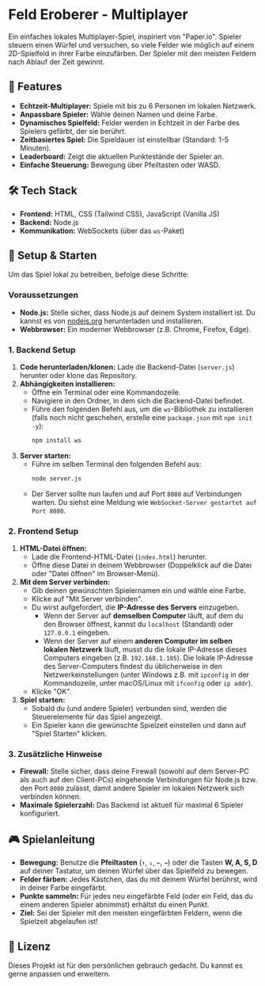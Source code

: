 # Feld Eroberer - Multiplayer

Ein einfaches lokales Multiplayer-Spiel, inspiriert von "Paper.io". Spieler steuern einen Würfel und versuchen, so viele Felder wie möglich auf einem 2D-Spielfeld in ihrer Farbe einzufärben. Der Spieler mit den meisten Feldern nach Ablauf der Zeit gewinnt.

## 🌟 Features

* **Echtzeit-Multiplayer:** Spiele mit bis zu 6 Personen im lokalen Netzwerk.
* **Anpassbare Spieler:** Wähle deinen Namen und deine Farbe.
* **Dynamisches Spielfeld:** Felder werden in Echtzeit in der Farbe des Spielers gefärbt, der sie berührt.
* **Zeitbasiertes Spiel:** Die Spieldauer ist einstellbar (Standard: 1-5 Minuten).
* **Leaderboard:** Zeigt die aktuellen Punktestände der Spieler an.
* **Einfache Steuerung:** Bewegung über Pfeiltasten oder WASD.

## 🛠️ Tech Stack

* **Frontend:** HTML, CSS (Tailwind CSS), JavaScript (Vanilla JS)
* **Backend:** Node.js
* **Kommunikation:** WebSockets (über das `ws`-Paket)

## 🚀 Setup & Starten

Um das Spiel lokal zu betreiben, befolge diese Schritte:

### Voraussetzungen

* **Node.js:** Stelle sicher, dass Node.js auf deinem System installiert ist. Du kannst es von [nodejs.org](https://nodejs.org/) herunterladen und installieren.
* **Webbrowser:** Ein moderner Webbrowser (z.B. Chrome, Firefox, Edge).

### 1. Backend Setup

1.  **Code herunterladen/klonen:** Lade die Backend-Datei (`server.js`) herunter oder klone das Repository.
2.  **Abhängigkeiten installieren:**
    * Öffne ein Terminal oder eine Kommandozeile.
    * Navigiere in den Ordner, in dem sich die Backend-Datei befindet.
    * Führe den folgenden Befehl aus, um die `ws`-Bibliothek zu installieren (falls noch nicht geschehen, erstelle eine `package.json` mit `npm init -y`):
        ```bash
        npm install ws
        ```
3.  **Server starten:**
    * Führe im selben Terminal den folgenden Befehl aus:
        ```bash
        node server.js 
        ```
    * Der Server sollte nun laufen und auf Port `8080` auf Verbindungen warten. Du siehst eine Meldung wie `WebSocket-Server gestartet auf Port 8080`.

### 2. Frontend Setup

1.  **HTML-Datei öffnen:**
    * Lade die Frontend-HTML-Datei (`index.html`) herunter.
    * Öffne diese Datei in deinem Webbrowser (Doppelklick auf die Datei oder "Datei öffnen" im Browser-Menü).
2.  **Mit dem Server verbinden:**
    * Gib deinen gewünschten Spielernamen ein und wähle eine Farbe.
    * Klicke auf "Mit Server verbinden".
    * Du wirst aufgefordert, die **IP-Adresse des Servers** einzugeben.
        * Wenn der Server auf **demselben Computer** läuft, auf dem du den Browser öffnest, kannst du `localhost` (Standard) oder `127.0.0.1` eingeben.
        * Wenn der Server auf einem **anderen Computer im selben lokalen Netzwerk** läuft, musst du die lokale IP-Adresse dieses Computers eingeben (z.B. `192.168.1.105`). Die lokale IP-Adresse des Server-Computers findest du üblicherweise in den Netzwerkeinstellungen (unter Windows z.B. mit `ipconfig` in der Kommandozeile, unter macOS/Linux mit `ifconfig` oder `ip addr`).
    * Klicke "OK".
3.  **Spiel starten:**
    * Sobald du (und andere Spieler) verbunden sind, werden die Steuerelemente für das Spiel angezeigt.
    * Ein Spieler kann die gewünschte Spielzeit einstellen und dann auf "Spiel Starten" klicken.

### 3. Zusätzliche Hinweise

* **Firewall:** Stelle sicher, dass deine Firewall (sowohl auf dem Server-PC als auch auf den Client-PCs) eingehende Verbindungen für Node.js bzw. den Port `8080` zulässt, damit andere Spieler im lokalen Netzwerk sich verbinden können.
* **Maximale Spielerzahl:** Das Backend ist aktuell für maximal 6 Spieler konfiguriert.

## 🎮 Spielanleitung

* **Bewegung:** Benutze die **Pfeiltasten** (`↑`, `↓`, `←`, `→`) oder die Tasten **W, A, S, D** auf deiner Tastatur, um deinen Würfel über das Spielfeld zu bewegen.
* **Felder färben:** Jedes Kästchen, das du mit deinem Würfel berührst, wird in deiner Farbe eingefärbt.
* **Punkte sammeln:** Für jedes neu eingefärbte Feld (oder ein Feld, das du einem anderen Spieler abnimmst) erhältst du einen Punkt.
* **Ziel:** Sei der Spieler mit den meisten eingefärbten Feldern, wenn die Spielzeit abgelaufen ist!

## 📄 Lizenz

Dieses Projekt ist für den persönlichen gebrauch gedacht. Du kannst es gerne anpassen und erweitern.
